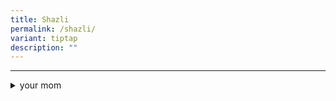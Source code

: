 ```yaml
---
title: Shazli
permalink: /shazli/
variant: tiptap
description: ""
---
```

<hr><div data-type="detailGroup" class="isomer-accordion-group isomer-accordion isomer-accordion-white"><details class="isomer-details"><summary>your mom</summary><div data-type="detailsContent" class="isomer-details-content"><hr><p>your mom your mom</p><div class="iframe-wrapper"><iframe allowfullscreen="true" frameborder="0" src="https://www.youtube.com/embed/sj0O3PBcH_E?si=uZs2bAAMCWlrVX9H"></iframe></div><p></p></div></details></div>